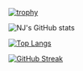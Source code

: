 [![trophy](https://github-profile-trophy.vercel.app/?username=satisfy-dev&no-frame=true&theme=nord&title=MultipleLang,Organizations,Joined2020,Repo,PR,Issue,Star,Follower,Commit)](https://github.com/ryo-ma/github-profile-trophy)

![NJ's GitHub stats](https://github-readme-stats.vercel.app/api?username=SatisfyDevelop&show_icons=true&theme=tokyonight)

[![Top Langs](https://github-readme-stats.vercel.app/api/top-langs/?username=SatisfyDevelop&layout=compact&langs_count=8&theme=tokyonight)](https://github.com/anuraghazra/github-readme-stats)

[![GitHub Streak](http://github-readme-streak-stats.herokuapp.com?user=satisfy-dev&theme=tokyonight&hide_border=true&date_format=M%20j%5B%2C%20Y%5D)](https://git.io/streak-stats)
